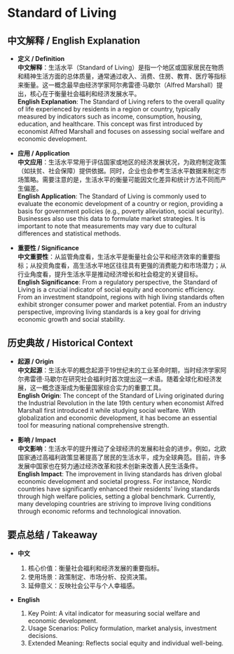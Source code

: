 # Standard of Living

## 中文解释 / English Explanation

* **定义 / Definition**  
  **中文解释**：生活水平（Standard of Living）是指一个地区或国家居民在物质和精神生活方面的总体质量，通常通过收入、消费、住房、教育、医疗等指标来衡量。这一概念最早由经济学家阿尔弗雷德·马歇尔（Alfred Marshall）提出，核心在于衡量社会福利和经济发展水平。  
  **English Explanation**: The Standard of Living refers to the overall quality of life experienced by residents in a region or country, typically measured by indicators such as income, consumption, housing, education, and healthcare. This concept was first introduced by economist Alfred Marshall and focuses on assessing social welfare and economic development.

* **应用 / Application**  
  **中文应用**：生活水平常用于评估国家或地区的经济发展状况，为政府制定政策（如扶贫、社会保障）提供依据。同时，企业也会参考生活水平数据来制定市场策略。需要注意的是，生活水平的衡量可能因文化差异和统计方法不同而产生偏差。  
  **English Application**: The Standard of Living is commonly used to evaluate the economic development of a country or region, providing a basis for government policies (e.g., poverty alleviation, social security). Businesses also use this data to formulate market strategies. It is important to note that measurements may vary due to cultural differences and statistical methods.

* **重要性 / Significance**  
  **中文重要性**：从监管角度看，生活水平是衡量社会公平和经济效率的重要指标；从投资角度看，高生活水平地区往往具有更强的消费能力和市场潜力；从行业角度看，提升生活水平是推动经济增长和社会稳定的关键目标。  
  **English Significance**: From a regulatory perspective, the Standard of Living is a crucial indicator of social equity and economic efficiency. From an investment standpoint, regions with high living standards often exhibit stronger consumer power and market potential. From an industry perspective, improving living standards is a key goal for driving economic growth and social stability.

## 历史典故 / Historical Context

* **起源 / Origin**  
  **中文起源**：生活水平的概念起源于19世纪末的工业革命时期，当时经济学家阿尔弗雷德·马歇尔在研究社会福利时首次提出这一术语。随着全球化和经济发展，这一概念逐渐成为衡量国家综合实力的重要工具。  
  **English Origin**: The concept of the Standard of Living originated during the Industrial Revolution in the late 19th century when economist Alfred Marshall first introduced it while studying social welfare. With globalization and economic development, it has become an essential tool for measuring national comprehensive strength.

* **影响 / Impact**  
  **中文影响**：生活水平的提升推动了全球经济的发展和社会的进步。例如，北欧国家通过高福利政策显著提高了居民的生活水平，成为全球典范。目前，许多发展中国家也在努力通过经济改革和技术创新来改善人民生活条件。  
  **English Impact**: The improvement in living standards has driven global economic development and societal progress. For instance, Nordic countries have significantly enhanced their residents' living standards through high welfare policies, setting a global benchmark. Currently, many developing countries are striving to improve living conditions through economic reforms and technological innovation.

## 要点总结 / Takeaway

* **中文**  
  1. 核心价值：衡量社会福利和经济发展的重要指标。
  2. 使用场景：政策制定、市场分析、投资决策。
  3. 延伸意义：反映社会公平与个人幸福感。

* **English**  
  1. Key Point: A vital indicator for measuring social welfare and economic development.
  2. Usage Scenarios: Policy formulation, market analysis, investment decisions.
  3. Extended Meaning: Reflects social equity and individual well-being.